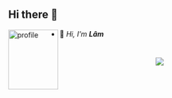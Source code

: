 ## Hi there 👋

<div align="left">
<img align="left" width=100 height=120 src="https://i.pinimg.com/564x/ab/52/44/ab5244c1dd895a78a93fc0046eb1925c.jpg" alt="profile"/>
</div>

<div align="left">

- 👋 <i>Hi, I'm <b>Lâm</b></i>
<!-- - 🌱 <i>I am a passionate software developer focusing on <b>backend development</b></i>
- 👨‍💻 <i>I love working with Python, Java, and Kotlin to create efficient solutions</i>
- 🚀 <i>I'm looking to collaborate on exciting projects that challenge my skills</i> -->

</div>

#

<p align="center">
    <a href="https://skillicons.dev">
    <img src="https://skillicons.dev/icons?i=python" />
    </a>
</p>
<!-- <p align="center">
    <img src="https://img.shields.io/badge/-Selenium-43B02A?style=for-the-badge&logo=selenium&logoColor=white" />
</p> -->


